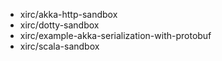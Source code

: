 - xirc/akka-http-sandbox
- xirc/dotty-sandbox
- xirc/example-akka-serialization-with-protobuf
- xirc/scala-sandbox
